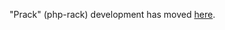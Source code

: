 "Prack" (php-rack) development has moved [here](https://github.com/prack/php-rack "Prack Repository").
